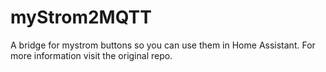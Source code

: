 myStrom2MQTT
============

A bridge for mystrom buttons so you can use them in Home Assistant. For more information visit the original repo.
